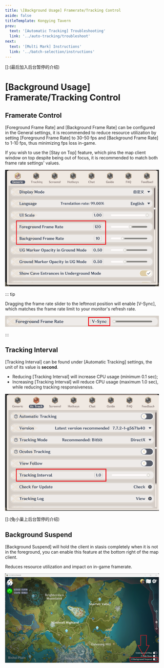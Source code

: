 ```yaml
---
title: \[Background Usage] Framerate/Tracking Control
aside: false
titleTemplate: Kongying Tavern
prev:
  text: '[Automatic Tracking] Troubleshooting'
  link: '../auto-tracking/troubleshoot'
next:
  text: '[Multi Mark] Instructions'
  link: '../batch-selection/instructions'
---
```


[原文：【地图性能占用高】前后台帧率设置]: (https://support.qq.com/products/321980/faqs/97183)

[]:(最后加入后台暂停的介绍)

# [Background Usage] Framerate/Tracking Control

## Framerate Control

[Foreground Frame Rate] and [Background Frame Rate] can be configured in the General settings, it is recommended to reduce resource utilization by setting [Foreground Frame Rate] to 30-50 fps and [Background Frame Rate] to 1-10 fps, thus minimizing fps loss in-game.

If you wish to use the [Stay on Top] feature, which pins the map client window on top despite being out of focus, it is recommended to match both frame rate settings' values.

![](/imgs/en/manual/bg-frate/1.png)

::: tip

Dragging the frame rate slider to the leftmost position will enable \[V-Sync], which matches the frame rate limit to your monitor's refresh rate.

![](/imgs/en/manual/bg-frate/2.png)

:::

## Tracking Interval

[Tracking Interval] can be found under [Automatic Tracking] settings, the unit of its value is **second**.

- Reducing [Tracking Interval] will increase CPU usage (minimum 0.1 sec);
- Increasing [Tracking Interval] will reduce CPU usage (maximum 1.0 sec), while reducing tracking responsiveness.

![](/imgs/en/manual/bg-frate/3.png)

[]:(兔小巢上后台暂停的介绍)

## Background Suspend

[Background Suspend] will hold the client in stasis completely when it is not in the foreground, you can enable this feature at the bottom right of the map client.

Reduces resource utilization and impact on in-game framerate.

![](/imgs/en/manual/bg-frate/4.png)
